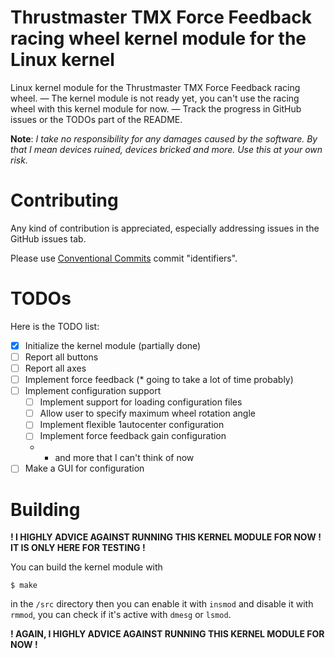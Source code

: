 # Thrustmaster TMX Force Feedback racing wheel kernel module for the Linux kernel
Linux kernel module for the Thrustmaster TMX Force Feedback racing wheel. — The kernel module is not ready yet, you can't use the racing wheel with this kernel module for now. — Track the progress in GitHub issues or the TODOs part of the README.

**Note**: *I take no responsibility for any damages caused by the software. By that I mean devices ruined, devices bricked and more. Use this at your own risk.*

# Contributing
Any kind of contribution is appreciated, especially addressing issues in the GitHub issues tab.

Please use [Conventional Commits](https://www.conventionalcommits.org/en/v1.0.0/) commit "identifiers".

# TODOs
Here is the TODO list:

- [x] Initialize the kernel module (partially done)
- [ ] Report all buttons
- [ ] Report all axes
- [ ] Implement force feedback (* going to take a lot of time probably)
- [ ] Implement configuration support
    - [ ] Implement support for loading configuration files
    - [ ] Allow user to specify maximum wheel rotation angle
    - [ ] Implement flexible 1autocenter configuration
    - [ ] Implement force feedback gain configuration
    - * and more that I can't think of now
- [ ] Make a GUI for configuration

# Building
**! I HIGHLY ADVICE AGAINST RUNNING THIS KERNEL MODULE FOR NOW ! IT IS ONLY HERE FOR TESTING !**

You can build the kernel module with
```
$ make
```
in the `/src` directory then you can enable it with `insmod` and disable it with `rmmod`, you can check if it's active with `dmesg` or `lsmod`.

**! AGAIN, I HIGHLY ADVICE AGAINST RUNNING THIS KERNEL MODULE FOR NOW !**
